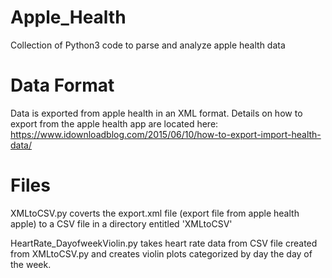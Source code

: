 # Apple_Health
Collection of Python3 code to parse and analyze apple health data

# Data Format
Data is exported from apple health in an XML format. Details on how to export from the apple health app are located here: https://www.idownloadblog.com/2015/06/10/how-to-export-import-health-data/

# Files
XMLtoCSV.py coverts the export.xml file (export file from apple health apple) to a CSV file in a directory entitled 'XMLtoCSV'

HeartRate_DayofweekViolin.py takes heart rate data from CSV file created from XMLtoCSV.py and creates violin plots categorized by day the day of the week.
